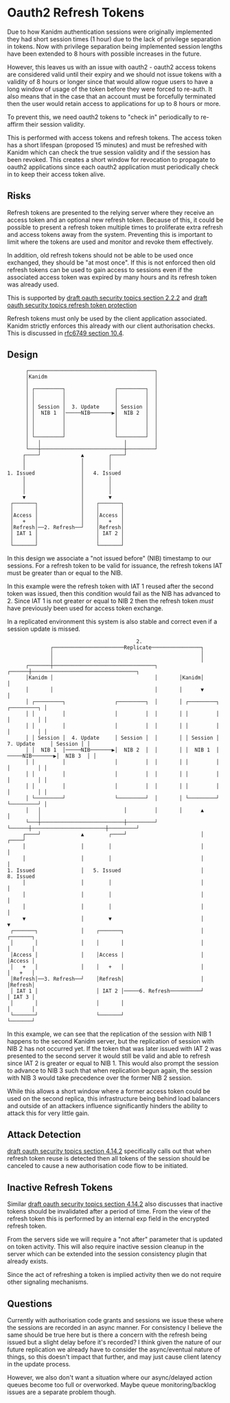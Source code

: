 # Oauth2 Refresh Tokens

Due to how Kanidm authentication sessions were originally implemented they had short session times
(1 hour) due to the lack of privilege separation in tokens. Now with privilege separation being
implemented session lengths have been extended to 8 hours with possible increases in the future.

However, this leaves us with an issue with oauth2 - oauth2 access tokens are considered valid until
their expiry and we should not issue tokens with a validity of 8 hours or longer since that would
allow rogue users to have a long window of usage of the token before they were forced to re-auth. It
also means that in the case that an account must be forcefully terminated then the user would retain
access to applications for up to 8 hours or more.

To prevent this, we need oauth2 tokens to "check in" periodically to re-affirm their session
validity.

This is performed with access tokens and refresh tokens. The access token has a short lifespan
(proposed 15 minutes) and must be refreshed with Kanidm which can check the true session validity
and if the session has been revoked. This creates a short window for revocation to propagate to
oauth2 applications since each oauth2 application must periodically check in to keep their access
token alive.

## Risks

Refresh tokens are presented to the relying server where they receive an access token and an
optional new refresh token. Because of this, it could be possible to present a refresh token
multiple times to proliferate extra refresh and access tokens away from the system. Preventing this
is important to limit where the tokens are used and monitor and revoke them effectively.

In addition, old refresh tokens should not be able to be used once exchanged, they should be "at
most once". If this is not enforced then old refresh tokens can be used to gain access to sessions
even if the associated access token was expired by many hours and its refresh token was already
used.

This is supported by
[draft oauth security topics section 2.2.2](https://datatracker.ietf.org/doc/html/draft-ietf-oauth-security-topics#section-2.2.2)
and
[draft oauth security topics refresh token protection](https://datatracker.ietf.org/doc/html/draft-ietf-oauth-security-topics#refresh_token_protection)

Refresh tokens must only be used by the client application associated. Kanidm strictly enforces this
already with our client authorisation checks. This is discussed in
[rfc6749 section 10.4](https://www.rfc-editor.org/rfc/rfc6749#section-10.4).

## Design

          ┌─────────────────────────────────────────┐
          │Kanidm                                   │
          │                                         │
          │ ┌─────────┐                ┌─────────┐  │
          │ │         │                │         │  │
          │ │         │                │         │  │
          │ │ Session │  3. Update     │ Session │  │
          │ │  NIB 1  │─────NIB───────▶│  NIB 2  │  │
          │ │         │                │         │  │
          │ │         │                │         │  │
          │ │         │                │         │  │
          │ └─────────┘                └─────────┘  │
          │   │                           │         │
          └───┼───────────────────────────┼─────────┘
         ┌────┘             ▲        ┌────┘          
         │                  │        │               
         │                  │        │               
    1. Issued               │   4. Issued            
         │                  │        │               
         │                  │        │               
         │                  │        │               
         ▼                  │        ▼               
     ┌───────┐              │    ┌───────┐           
     │       │              │    │       │           
     │Access │              │    │Access │           
     │   +   │              │    │   +   │           
     │Refresh│──2. Refresh──┘    │Refresh│           
     │ IAT 1 │                   │ IAT 2 │           
     │       │                   │       │           
     └───────┘                   └───────┘

In this design we associate a "not issued before" (NIB) timestamp to our sessions. For a refresh
token to be valid for issuance, the refresh tokens IAT must be greater than or equal to the NIB.

In this example were the refresh token with IAT 1 reused after the second token was issued, then
this condition would fail as the NIB has advanced to 2. Since IAT 1 is not greater or equal to NIB 2
then the refresh token _must_ have previously been used for access token exchange.

In a replicated environment this system is also stable and correct even if a session update is
missed.

                                              2.                                                       
                  ┌───────────────────────Replicate────────────────┐                                   
                  │                                                │                                   
                  │                                                │                                   
          ┌───────┼─────────────────────────────────┐       ┌──────┼──────────────────────────────────┐
          │Kanidm │                                 │       │Kanidm│                                  │
          │       │                                 │       │      ▼                                  │
          │ ┌─────────┐                ┌─────────┐  │       │ ┌─────────┐                 ┌─────────┐ │
          │ │         │                │         │  │       │ │         │                 │         │ │
          │ │         │                │         │  │       │ │         │                 │         │ │
          │ │ Session │  4. Update     │ Session │  │       │ │ Session │   7. Update     │ Session │ │
          │ │  NIB 1  │─────NIB───────▶│  NIB 2  │  │       │ │  NIB 1  │ ─────NIB───────▶│  NIB 3  │ │
          │ │         │                │         │  │       │ │         │                 │         │ │
          │ │         │                │         │  │       │ │         │                 │         │ │
          │ │         │                │         │  │       │ │         │                 │         │ │
          │ └─────────┘                └─────────┘  │       │ └─────────┘                 └─────────┘ │
          │   │                           │         │       │      ▲                        │         │
          └───┼───────────────────────────┼─────────┘       └──────┼────────────────────────┼─────────┘
         ┌────┘             ▲        ┌────┘                        │                   ┌────┘          
         │                  │        │                             │                   │               
         │                  │        │                             │                   │               
    1. Issued               │   5. Issued                          │              8. Issued            
         │                  │        │                             │                   │               
         │                  │        │                             │                   │               
         │                  │        │                             │                   │               
         ▼                  │        ▼                             │                   ▼               
     ┌───────┐              │    ┌───────┐                         │               ┌───────┐           
     │       │              │    │       │                         │               │       │           
     │Access │              │    │Access │                         │               │Access │           
     │   +   │              │    │   +   │                         │               │   +   │           
     │Refresh│──3. Refresh──┘    │Refresh│                         │               │Refresh│           
     │ IAT 1 │                   │ IAT 2 │─────6. Refresh──────────┘               │ IAT 3 │           
     │       │                   │       │                                         │       │           
     └───────┘                   └───────┘                                         └───────┘

In this example, we can see that the replication of the session with NIB 1 happens to the second
Kanidm server, but the replication of session with NIB 2 has not occurred yet. If the token that was
later issued with IAT 2 was presented to the second server it would still be valid and able to
refresh since IAT 2 is greater or equal to NIB 1. This would also prompt the session to advance to
NIB 3 such that when replication begun again, the session with NIB 3 would take precedence over the
former NIB 2 session.

While this allows a short window where a former access token could be used on the second replica,
this infrastructure being behind load balancers and outside of an attackers influence significantly
hinders the ability to attack this for very little gain.

## Attack Detection

[draft oauth security topics section 4.14.2](https://datatracker.ietf.org/doc/html/draft-ietf-oauth-security-topics#section-4.14.2)
specifically calls out that when refresh token reuse is detected then all tokens of the session
should be canceled to cause a new authorisation code flow to be initiated.

## Inactive Refresh Tokens

Similar
[draft oauth security topics section 4.14.2](https://datatracker.ietf.org/doc/html/draft-ietf-oauth-security-topics#section-4.14.2)
also discusses that inactive tokens should be invalidated after a period of time. From the view of
the refresh token this is performed by an internal exp field in the encrypted refresh token.

From the servers side we will require a "not after" parameter that is updated on token activity.
This will also require inactive session cleanup in the server which can be extended into the session
consistency plugin that already exists.

Since the act of refreshing a token is implied activity then we do not require other signaling
mechanisms.

## Questions

Currently with authorisation code grants and sessions we issue these where the sessions are recorded
in an async manner. For consistency I believe the same should be true here but is there a concern
with the refresh being issued but a slight delay before it's recorded? I think given the nature of
our future replication we already have to consider the async/eventual nature of things, so this
doesn't impact that further, and may just cause client latency in the update process.

However, we also don't want a situation where our async/delayed action queues become too full or
overworked. Maybe queue monitoring/backlog issues are a separate problem though.
